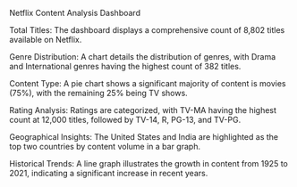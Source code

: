 Netflix Content Analysis Dashboard

Total Titles: The dashboard displays a comprehensive count of 8,802 titles available on Netflix.

Genre Distribution: A chart details the distribution of genres, with Drama and International genres having the highest count of 382 titles.

Content Type: A pie chart shows a significant majority of content is movies (75%), with the remaining 25% being TV shows.

Rating Analysis: Ratings are categorized, with TV-MA having the highest count at 12,000 titles, followed by TV-14, R, PG-13, and TV-PG.

Geographical Insights: The United States and India are highlighted as the top two countries by content volume in a bar graph.

Historical Trends: A line graph illustrates the growth in content from 1925 to 2021, indicating a significant increase in recent years.
